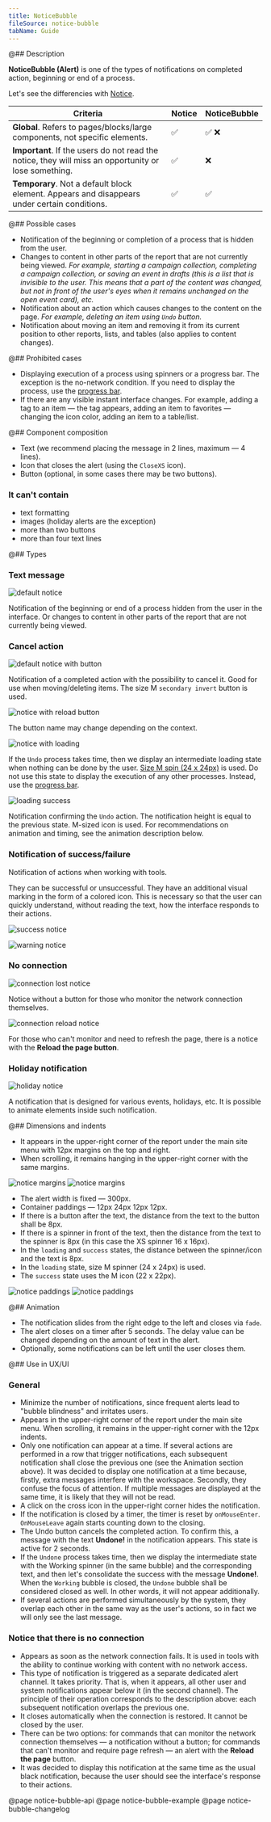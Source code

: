 ```yaml
---
title: NoticeBubble
fileSource: notice-bubble
tabName: Guide
---
```


@## Description

**NoticeBubble (Alert)** is one of the types of notifications on completed action, beginning or end of a process.

Let's see the differencies with [Notice](/components/notice/).

| Criteria                                                                                             | Notice | NoticeBubble |
| ---------------------------------------------------------------------------------------------------- | ------ | ------------ |
| **Global**. Refers to pages/blocks/large components, not specific elements.                          | ✅     | ✅ ❌        |
| **Important**. If the users do not read the notice, they will miss an opportunity or lose something. | ✅     | ❌           |
| **Temporary**. Not a default block element. Appears and disappears under certain conditions.         | ✅     | ✅           |

@## Possible cases

- Notification of the beginning or completion of a process that is hidden from the user.
- Changes to content in other parts of the report that are not currently being viewed. _For example, starting a campaign collection, completing a campaign collection, or saving an event in drafts (this is a list that is invisible to the user. This means that a part of the content was changed, but not in front of the user's eyes when it remains unchanged on the open event card), etc._
- Notification about an action which causes changes to the content on the page. _For example, deleting an item using `Undo` button._
- Notification about moving an item and removing it from its current position to other reports, lists, and tables (also applies to content changes).

@## Prohibited cases

- Displaying execution of a process using spinners or a progress bar. The exception is the no-network condition. If you need to display the process, use the [progress bar](/components/progress-bar/).
- If there are any visible instant interface changes. For example, adding a tag to an item — the tag appears, adding an item to favorites — changing the icon color, adding an item to a table/list.

@## Component composition

- Text (we recommend placing the message in 2 lines, maximum — 4 lines).
- Icon that closes the alert (using the `CloseXS` icon).
- Button (optional, in some cases there may be two buttons).

### It can't contain

- text formatting
- images (holiday alerts are the exception)
- more than two buttons
- more than four text lines

@## Types

### Text message

![default notice](static/text1.png)

Notification of the beginning or end of a process hidden from the user in the interface. Or changes to content in other parts of the report that are not currently being viewed.

### Cancel action

![default notice with button](static/default.png)

Notification of a completed action with the possibility to cancel it. Good for use when moving/deleting items. The size M `secondary invert` button is used.

![notice with reload button](static/reload_btn.png)

The button name may change depending on the context.

![notice with loading](static/default-loading.png)

If the `Undo` process takes time, then we display an intermediate loading state when nothing can be done by the user. [Size M spin (24 x 24px)](/components/spin/) is used. Do not use this state to display the execution of any other processes. Instead, use the [progress bar](/components/progress-bar/).

![loading success](static/default-success.png)

Notification confirming the `Undo` action. The notification height is equal to the previous state. M-sized icon is used. For recommendations on animation and timing, see the animation description below.

### Notification of success/failure

Notification of actions when working with tools.

They can be successful or unsuccessful. They have an additional visual marking in the form of a colored icon. This is necessary so that the user can quickly understand, without reading the text, how the interface responds to their actions.

![ success notice](static/success-notice.png)

![ warning notice](static/warning-notice.png)

### No connection

![connection lost notice](static/notice.png)

Notice without a button for those who monitor the network connection themselves.

![connection reload notice](static/reload.png)

For those who can't monitor and need to refresh the page, there is a notice with the **Reload the page button**.

### Holiday notification

![holiday notice](static/event_alert.png)

A notification that is designed for various events, holidays, etc. It is possible to animate elements inside such notification.

@## Dimensions and indents

- It appears in the upper-right corner of the report under the main site menu with 12px margins on the top and right.
- When scrolling, it remains hanging in the upper-right corner with the same margins.

![notice margins](static/noticeBubble1.png)
![notice margins](static/noticeBubble2.png)

- The alert width is fixed — 300px.
- Container paddings — 12px 24px 12px 12px.
- If there is a button after the text, the distance from the text to the button shall be 8px.
- If there is a spinner in front of the text, then the distance from the text to the spinner is 8px (in this case the XS spinner 16 x 16px).
- In the `loading` and `success` states, the distance between the spinner/icon and the text is 8px.
- In the `loading` state, size M spinner (24 x 24px) is used.
- The `success` state uses the M icon (22 x 22px).

![notice paddings](static/1.png)
![notice paddings](static/2.png)

@## Animation

- The notification slides from the right edge to the left and closes via `fade`.
- The alert closes on a timer after 5 seconds. The delay value can be changed depending on the amount of text in the alert.
- Optionally, some notifications can be left until the user closes them.

@## Use in UX/UI

### General

- Minimize the number of notifications, since frequent alerts lead to "bubble blindness" and irritates users.
- Appears in the upper-right corner of the report under the main site menu. When scrolling, it remains in the upper-right corner with the 12px indents.
- Only one notification can appear at a time. If several actions are performed in a row that trigger notifications, each subsequent notification shall close the previous one (see the Animation section above). It was decided to display one notification at a time because, firstly, extra messages interfere with the workspace. Secondly, they confuse the focus of attention. If multiple messages are displayed at the same time, it is likely that they will not be read.
- A click on the cross icon in the upper-right corner hides the notification.
- If the notification is closed by a timer, the timer is reset by `onMouseEnter`. `OnMouseLeave` again starts counting down to the closing.
- The Undo button cancels the completed action. To confirm this, a message with the text **Undone!** in the notification appears. This state is active for 2 seconds.
- If the `Undone` process takes time, then we display the intermediate state with the Working spinner (in the same bubble) and the corresponding text, and then let's consolidate the success with the message **Undone!**. When the `Working` bubble is closed, the `Undone` bubble shall be considered closed as well. In other words, it will not appear additionally.
- If several actions are performed simultaneously by the system, they overlap each other in the same way as the user's actions, so in fact we will only see the last message.

### Notice that there is no connection

- Appears as soon as the network connection fails. It is used in tools with the ability to continue working with content with no network access.
- This type of notification is triggered as a separate dedicated alert channel. It takes priority. That is, when it appears, all other user and system notifications appear below it (in the second channel). The principle of their operation corresponds to the description above: each subsequent notification overlaps the previous one.
- It closes automatically when the connection is restored. It cannot be closed by the user.
- There can be two options: for commands that can monitor the network connection themselves — a notification without a button; for commands that can't monitor and require page refresh — an alert with the **Reload the page** button.
- It was decided to display this notification at the same time as the usual black notification, because the user should see the interface's response to their actions.

@page notice-bubble-api
@page notice-bubble-example
@page notice-bubble-changelog
